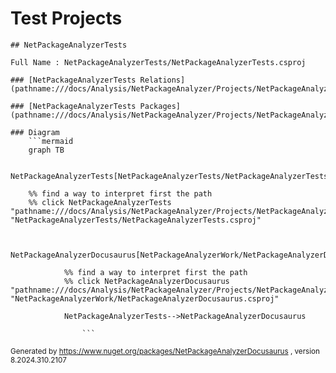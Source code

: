 # Test Projects 





    ## NetPackageAnalyzerTests

    Full Name : NetPackageAnalyzerTests/NetPackageAnalyzerTests.csproj

    ### [NetPackageAnalyzerTests Relations](pathname:///docs/Analysis/NetPackageAnalyzer/Projects/NetPackageAnalyzerTests/ProjectReferences)

    ### [NetPackageAnalyzerTests Packages](pathname:///docs/Analysis/NetPackageAnalyzer/Projects/NetPackageAnalyzerTests/Packages)

    ### Diagram
        ```mermaid
        graph TB

        NetPackageAnalyzerTests[NetPackageAnalyzerTests/NetPackageAnalyzerTests.csproj]

        %% find a way to interpret first the path
        %% click NetPackageAnalyzerTests "pathname:///docs/Analysis/NetPackageAnalyzer/Projects/NetPackageAnalyzerTests/ProjectReferences" "NetPackageAnalyzerTests/NetPackageAnalyzerTests.csproj"


                NetPackageAnalyzerDocusaurus[NetPackageAnalyzerWork/NetPackageAnalyzerDocusaurus.csproj]

                %% find a way to interpret first the path
                %% click NetPackageAnalyzerDocusaurus "pathname:///docs/Analysis/NetPackageAnalyzer/Projects/NetPackageAnalyzerDocusaurus/ProjectReferences" "NetPackageAnalyzerWork/NetPackageAnalyzerDocusaurus.csproj"

                NetPackageAnalyzerTests-->NetPackageAnalyzerDocusaurus

                    ```



<small>Generated  by https://www.nuget.org/packages/NetPackageAnalyzerDocusaurus , version 8.2024.310.2107</small>
